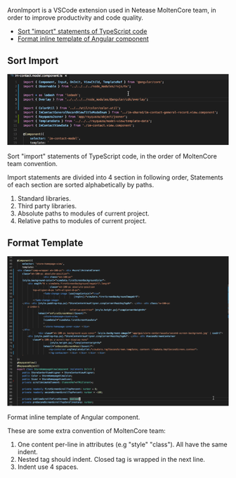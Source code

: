 AronImport is a VSCode extension used in Netease MoltenCore team, in order to improve productivity and code quality.

* [Sort "import" statements of TypeScript code](#sort-import)
* [Format inline template of Angular component](#format-template)

## Sort Import

![demo-01](demo.01.gif)

Sort "import" statements of TypeScript code, in the order of MoltenCore team convention.

Import statements are divided into 4 section in following order, Statements of each section are sorted alphabetically by paths.
1. Standard libraries.
2. Third party libraries.
3. Absolute paths to modules of current project.
4. Relative paths to modules of current project.

## Format Template

![demo-02](demo.02.gif)

Format inline template of Angular component.

These are some extra convention of MoltenCore team:
1. One content per-line in attributes (e.g "style" "class"). All have the same indent.
2. Nested tag should indent. Closed tag is wrapped in the next line.
3. Indent use 4 spaces.
